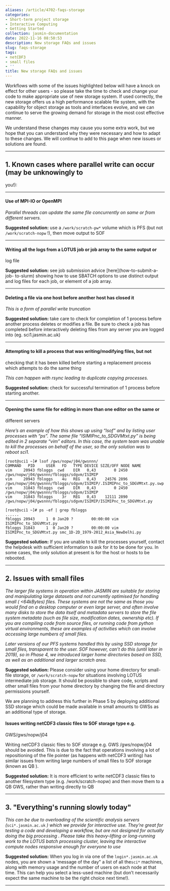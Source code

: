 ```yaml
---
aliases: /article/4702-faqs-storage
categories:
- Short-term project storage
- Interactive Computing
- Getting Started
collection: jasmin-documentation
date: 2022-11-16 08:50:53
description: New storage FAQs and issues
slug: faqs-storage
tags:
- netCDF3
- small files
- ''
title: New storage FAQs and issues
---
```


Workflows with some of the issues highlighted below will have a knock on
effect for other users - so please take the time to check and change your code
to make appropriate use of new storage system. If used correctly, the new
storage offers us a high performance scalable file system, with the capability
for object storage as tools and interfaces evolve, and we can continue to
serve the growing demand for storage in the most cost effective manner.

We understand these changes may cause you some extra work, but we hope that
you can understand why they were necessary and how to adapt to these changes.
We will continue to add to this page when new issues or solutions are found.

* * *

## 1\. Known cases where parallel write can occur (may be unknowingly to
you!):

* * *

#### Use of MPI-IO or OpenMPI

_Parallel threads can update the same file concurrently on same or from
different servers._

**Suggested solution:** use a `/work/scratch-pw*` volume which is PFS (but not
`/work/scratch-nopw` !), then move output to SOF

* * *

#### Writing all the logs from a LOTUS job or job array to the same output or
log file

**Suggested solution:** see job submission advice [here](how-to-submit-a-job-
to-slurm) showing how to use SBATCH options to use distinct output and log
files for each job, or element of a job array.

* * *

#### Deleting a file via one host before another host has closed it

_This is a form of parallel write truncation_

**Suggested solution:** take care to check for completion of 1 process before
another process deletes or modifies a file. Be sure to check a job has
completed before interactively deleting files from any server you are logged
into (eg. sci1.jasmin.ac.uk)

* * *

#### Attempting to kill a process that was writing/modifying files, but not
checking that it has been killed before starting a replacement process which
attempts to do the same thing

_This can happen with rsync leading to duplicate copying processes._

**Suggested solution:** check for successful termination of 1 process before
starting another.

* * *

#### Opening the same file for editing in more than one editor on the same or
different servers

_Here’s an example of how this shows up using “lsof” and by listing user
processes with “ps”. The same file “ISIMIPnc_to_SDGVMtxt.py” is being edited
in 2 separate “vim” editors. In this case, the system team was unable to kill
the processes on behalf of the user, so the only solution was to reboot sci1._

    
    
    [root@sci1 ~]# lsof /gws/nopw/j04/gwsnnn/
    COMMAND   PID     USER   FD   TYPE DEVICE SIZE/OFF NODE NAME
    vim     20943 fbloggs  cwd    DIR   0,43        0 2450 /gws/nopw/j04/gwsnnn/fbloggs/sdgvm/ISIMIP
    vim     20943 fbloggs    4u   REG   0,43    24576 2896 /gws/nopw/j04/gwsnnn/fbloggs/sdgvm/ISIMIP/.ISIMIPnc_to_SDGVMtxt.py.swp
    vim     31843 fbloggs  cwd    DIR   0,43        0 2450 /gws/nopw/j04/gwsnnn/fbloggs/sdgvm/ISIMIP
    vim     31843 fbloggs    3r   REG   0,43    12111 2890 /gws/nopw/j04/gwsnnn/fbloggs/sdgvm/ISIMIP/ISIMIPnc_to_SDGVMtxt.py
    
    [root@sci1 ~]# ps -ef | grep fbloggs
    ......
    fbloggs 20943     1  0 Jan20 ?        00:00:00 vim ISIMIPnc_to_SDGVMtxt.py
    fbloggs 31843     1  0 Jan20 ?        00:00:00 vim ISIMIPnc_to_SDGVMtxt.py smc_1D-2D_1979-2012_Asia_NewDelhi.py
    

**Suggested solution:** If you are unable to kill the processes yourself,
contact the helpdesk with sufficient information to ask for it to be done for
you. In some cases, the only solution at present is for the host or hosts to
be rebooted.

* * *

## 2\. Issues with small files

_The larger file systems in operation within JASMIN are suitable for storing
and manipulating large datasets and not currently optimised for handling small
( <64kBytes) files. These systems are not the same as those you would find on
a desktop computer or even large server, and often involve many disks to store
the data itself and metadata servers to store the file system metadata (such
as file size, modification dates, ownership etc). If you are compiling code
from source files, or running code from python virtual environments, these are
examples of activities which can involve accessing large numbers of small
files._

_Later versions of our PFS systems handled this by using SSD storage for small
files, transparent to the user. SOF however, can’t do this (until later in
2019), so in Phase 4, we introduced larger home directories based on SSD, as
well as an additional and larger scratch area._

**Suggested solution:** Please consider using your home directory for small-
file storage, or `/work/scratch-nopw` for situations involving LOTUS
intermediate job storage. It should be possible to share code, scripts and
other small files from your home directory by changing the file and directory
permissions yourself.

We are planning to address this further in Phase 5 by deploying additional SSD
storage which could be made available in small amounts to GWSs as an
additional type of storage.

#### Issues writing netCDF3 classic files to SOF storage type e.g.
GWS/gws/nopw/j04

Writing netCDF3 classic files to SOF storage e.g. GWS /gws/nopw/j04 should be
avoided. This is due to the fact that operations involving a lot of
repositioning of the file pointer (as happens with netCDF3 writing) has
similar issues from writing large numbers of small files to SOF storage (known
as QB ).

**Suggested solution:** It is more efficient to write netCDF3 classic files to
another filesystem type (e.g. /work/scratch-nopw) and then move them to a QB
GWS, rather than writing directly to QB

* * *

## 3\. "Everything's running slowly today"

_This can be due to overloading of the scientific analysis servers
(_`sci*.jasmin.ac.uk` _) which we provide for interactive use. They’re great
for testing a code and developing a workflow, but are not designed for
actually doing the big processing_ _._ _Please take this heavy-lifting or
long-running work to the LOTUS batch processing cluster, leaving the
interactive compute nodes responsive enough for everyone to use_

**Suggested solution:** When you log in via one of the `login*.jasmin.ac.uk`
nodes, you are shown a 'message of the day" a list of all the`sci*` machines,
along with memory usage and the number of users on each node at that time.
This can help you select a less-used machine (but don’t necessarily expect the
same machine to be the right choice next time!).

* * *


